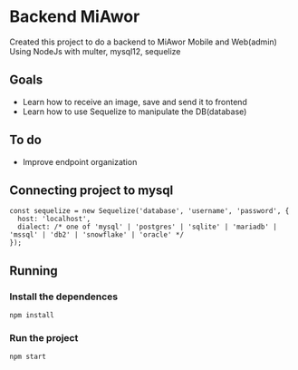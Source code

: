 # Backend MiAwor
Created this project to do a backend to MiAwor Mobile and Web(admin) <br/>
Using NodeJs with multer, mysql12, sequelize
## Goals
- Learn how to receive an image, save and send it to frontend
- Learn how to use Sequelize to manipulate the DB(database)

## To do
- Improve endpoint organization

## Connecting project to mysql
```
const sequelize = new Sequelize('database', 'username', 'password', {
  host: 'localhost',
  dialect: /* one of 'mysql' | 'postgres' | 'sqlite' | 'mariadb' | 'mssql' | 'db2' | 'snowflake' | 'oracle' */
});
```

## Running
### Install the dependences
`npm install`
### Run the project
`npm start`